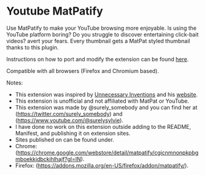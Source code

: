 # Youtube MatPatify

Use MatPatify to make your YouTube browsing more enjoyable. Is using the YouTube platform boring? Do you struggle to discover entertaining click-bait videos? avert your fears. Every thumbnail gets a MatPat styled thumbnail thanks to this plugin.

Instructions on how to port and modify the extension can be found [here](https://github.com/MagicJinn/MrBeastify-Youtube/issues/16).

Compatible with all browsers (Firefox and Chromium based).

Notes:
* This extension was inspired by [Unnecessary Inventions](http://www.youtube.com/@UnnecessaryInventions) and his [website](http://www.mrbeastify.com/).
* This extension is unofficial and not affiliated with MatPat or YouTube.
* This extension was made by @surely_somebody and you can find her at (https://twitter.com/surely_somebody) and (https://www.youtube.com/@surelysylvie).
* I have done no work on this extension outside adding to the README, Manifest, and publishing it on extension sites. 
* Sites published on can be found under. 
* Chrome: (https://chrome.google.com/webstore/detail/matpatify/cgicnmnonpkpbgmboekkjdbckihlhajf?gl=IN).
* Firefox: (https://addons.mozilla.org/en-US/firefox/addon/matpatify/).
